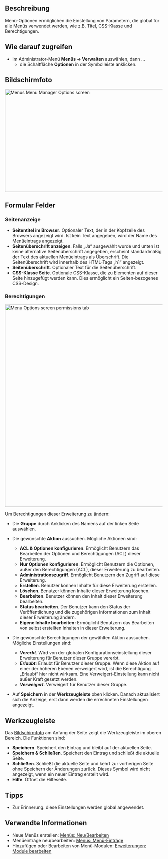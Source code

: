 <!-- Filename: Help4.x:Menus:_Options / Display title: Menüs: Optionen -->

## Beschreibung

Menü-Optionen ermöglichen die Einstellung von Parametern, die global für
alle Menüs verwendet werden, wie z.B. Titel, CSS-Klasse und
Berechtigungen.

## Wie darauf zugreifen

- Im Administrator-Menü **Menüs → Verwalten** auswählen, dann ...
  - die Schaltfläche **Optionen** in der Symbolleiste anklicken.

## Bildschirmfoto

<img
src="https://docs.joomla.org/images/thumb/f/f6/Help-4x-Menus-Menu-Manager-Options-screen-de.png/800px-Help-4x-Menus-Menu-Manager-Options-screen-de.png"
decoding="async"
srcset="https://docs.joomla.org/images/thumb/f/f6/Help-4x-Menus-Menu-Manager-Options-screen-de.png/1200px-Help-4x-Menus-Menu-Manager-Options-screen-de.png 1.5x, https://docs.joomla.org/images/thumb/f/f6/Help-4x-Menus-Menu-Manager-Options-screen-de.png/1600px-Help-4x-Menus-Menu-Manager-Options-screen-de.png 2x"
data-file-width="1627" data-file-height="669" width="800" height="329"
alt="Menus Menu Manager Options screen" />

## Formular Felder

### Seitenanzeige

- **Seitentitel im Browser**. Optionaler Text, der in der Kopfzeile des
  Browsers angezeigt wird. Ist kein Text angegeben, wird der Name des
  Menüeintrags angezeigt.
- **Seitenüberschrift anzeigen**. Falls „Ja“ ausgewählt wurde und unten
  ist keine alternative Seitenüberschrift angegeben, erscheint
  standardmäßig der Text des aktuellen Menüeintrags als Überschrift. Die
  Seitenüberschrift wird innerhalb des HTML-Tags „h1“ angezeigt.
- **Seitenüberschrift**. Optionaler Text für die Seitenüberschrift.
- **CSS-Klasse Seite**. Optionale CSS-Klasse, die zu Elementen auf
  dieser Seite hinzugefügt werden kann. Dies ermöglicht ein
  Seiten-bezogenes CSS-Design.

### Berechtigungen

<img
src="https://docs.joomla.org/images/thumb/2/29/Help-4x-Menu-Options-screen-permissions-tab-de.png/600px-Help-4x-Menu-Options-screen-permissions-tab-de.png"
decoding="async"
srcset="https://docs.joomla.org/images/thumb/2/29/Help-4x-Menu-Options-screen-permissions-tab-de.png/900px-Help-4x-Menu-Options-screen-permissions-tab-de.png 1.5x, https://docs.joomla.org/images/2/29/Help-4x-Menu-Options-screen-permissions-tab-de.png 2x"
data-file-width="952" data-file-height="1025" width="600" height="646"
alt="Menu Options screen permissions tab" />

Um Berechtigungen dieser Erweiterung zu ändern:

- Die **Gruppe** durch Anklicken des Namens auf der linken Seite
  auswählen.
- Die gewünschte **Aktion** aussuchen. Mögliche Aktionen sind:
  - **ACL & Optionen konfigurieren**. Ermöglicht Benutzern das
    Bearbeiten der Optionen und Berechtigungen (ACL) dieser Erweiterung.
  - **Nur Optionen konfigurieren**. Ermöglicht Benutzern die Optionen,
    außer den Berechtigungen (ACL), dieser Erweiterung zu bearbeiten.
  - **Administrationszugriff**. Ermöglicht Benutzern den Zugriff auf
    diese Erweiterung.
  - **Erstellen**. Benutzer können Inhalte für diese Erweiterung
    erstellen.
  - **Löschen**. Benutzer können Inhalte dieser Erweiterung löschen.
  - **Bearbeiten**. Benutzer können den Inhalt dieser Erweiterung
    bearbeiten.
  - **Status bearbeiten**. Der Benutzer kann den Status der
    Veröffentlichung und die zugehörigen Informationen zum Inhalt dieser
    Erweiterung ändern.
  - **Eigene Inhalte bearbeiten:** Ermöglicht Benutzern das Bearbeiten
    von selbst erstellten Inhalten in dieser Erweiterung.

- Die gewünschte Berechtigungen der gewählten Aktion aussuchen. Mögliche
  Einstellungen sind:
  - ***Vererbt***. Wird von der globalen Konfigurationseinstellung
    dieser Erweiterung für Benutzer dieser Gruppe vererbt.
  - ***Erlaubt:*** Erlaubt für Benutzer dieser Gruppe. Wenn diese Aktion
    auf einer der höheren Ebenen verweigert wird, ist die Berechtigung
    „Erlaubt“ hier nicht wirksam. Eine Verweigert-Einstellung kann nicht
    außer Kraft gesetzt werden.
  - ***Verweigert***. Verweigert für Benutzer dieser Gruppe.

- Auf **Speichern** in der **Werkzeugleiste** oben klicken. Danach
  aktualisiert sich die Anzeige, erst dann werden die errechneten
  Einstellungen angezeigt.

## Werkzeugleiste

Das [Bildschirmfoto](#Bildschirmfoto) am Anfang der Seite zeigt die
Werkzeugleiste im oberen Bereich. Die Funktionen sind:

- **Speichern**. Speichert den Eintrag und bleibt auf der aktuellen
  Seite.
- **Speichern & Schließen**. Speichert den Eintrag und schließt die
  aktuelle Seite.
- **Schließen**. Schließt die aktuelle Seite und kehrt zur vorherigen
  Seite ohne Speichern der Änderungen zurück. Dieses Symbol wird nicht
  angezeigt, wenn ein neuer Eintrag erstellt wird.
- **Hilfe**. Öffnet die Hilfeseite.

## Tipps

- Zur Erinnerung: diese Einstellungen werden global angewendet.

## Verwandte Informationen

- Neue Menüs erstellen: [Menüs:
  Neu/Bearbeiten](https://docs.joomla.org/Help4.x:Menus:_Edit/de "Help4.x:Menus: Edit/de")
- Menüeinträge neu/bearbeiten: [Menüs:
  Menü-Einträge](https://docs.joomla.org/Help4.x:Menus:_Items/de "Help4.x:Menus: Items/de")
- Hinzufügen oder Bearbeiten von Menü-Modulen: [Erweiterungen: Module
  bearbeiten](https://docs.joomla.org/Help4.x:Extensions_Module_Manager_Edit/de "Help4.x:Extensions Module Manager Edit/de")
